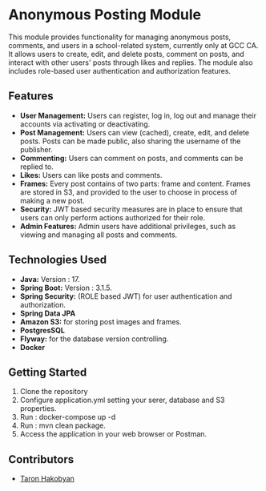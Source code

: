 # Anonymous Posting Module

This module provides functionality for managing anonymous posts, comments,
and users in a school-related system, currently only at GCC CA. It allows users to create,
edit, and delete posts, comment on posts, and interact with other
users' posts through likes and replies. The module also includes role-based user
authentication and authorization features.

## Features

- **User Management:** Users can register, log in, log out and manage their accounts via activating or deactivating.
- **Post Management:** Users can view (cached), create, edit, and delete posts. Posts can be made public, also sharing the
  username of the publisher.
- **Commenting:** Users can comment on posts, and comments can be replied to.
- **Likes:** Users can like posts and comments.
- **Frames:** Every post contains of two parts: frame and content. Frames are stored in S3, and provided to the user to choose in
  process of making a new post.
- **Security:** JWT based security measures are in place to ensure that users can only perform actions authorized for
  their role.
- **Admin Features:** Admin users have additional privileges, such as viewing and managing all posts and comments.

## Technologies Used

- **Java:** Version : 17.
- **Spring Boot:** Version : 3.1.5.
- **Spring Security:** (ROLE based JWT) for user authentication and authorization.
- **Spring Data JPA**
- **Amazon S3:** for storing post images and frames.
- **PostgresSQL**
- **Flyway:** for the database version controlling.
- **Docker** 

## Getting Started

1. Clone the repository
2. Configure application.yml setting your serer, database and S3 properties.
3. Run : docker-compose up -d
4. Run : mvn clean package.
5. Access the application in your web browser or Postman.

## Contributors

- [Taron Hakobyan](https://www.linkedin.com/in/tarhakobian)


